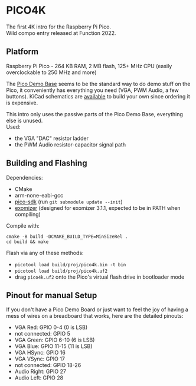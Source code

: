 # PICO4K

The first 4K intro for the Raspberry Pi Pico.  
Wild compo entry released at Function 2022.

## Platform

Raspberry Pi Pico - 264 KB RAM, 2 MB flash, 125+ MHz CPU (easily overclockable
to 250 MHz and more)

The [Pico Demo Base](https://shop.pimoroni.com/products/pimoroni-pico-vga-demo-base)
seems to be the standard way to do demo stuff on the Pico, it conveniently has
everything you need (VGA, PWM Audio, a few buttons). KiCad schematics are
[available](https://datasheets.raspberrypi.org/rp2040/VGA-KiCAD.zip) to build
your own since ordering it is expensive.

This intro only uses the passive parts of the Pico Demo Base, everything else
is unused.  
Used:
- the VGA "DAC" resistor ladder
- the PWM Audio resistor-capacitor signal path

## Building and Flashing

Dependencies:

- CMake
- arm-none-eabi-gcc
- [pico-sdk](https://github.com/raspberrypi/pico-sdk) (run `git submodule update --init`)
- [exomizer](https://bitbucket.org/magli143/exomizer) (designed for exomizer 3.1.1, expected to be in PATH when compiling)

Compile with:

```
cmake -B build -DCMAKE_BUILD_TYPE=MinSizeRel .
cd build && make
```

Flash via any of these methods:

- `picotool load build/proj/pico4k.bin -t bin`
- `picotool load build/proj/pico4k.uf2`
- drag `pico4k.uf2` onto the Pico's virtual flash drive in bootloader mode

## Pinout for manual Setup

If you don't have a Pico Demo Board or just want to feel the joy of having a
mess of wires on a breadboard that works, here are the detailed pinouts:

- VGA Red: GPIO 0-4 (0 is LSB)
- not connected: GPIO 5
- VGA Green: GPIO 6-10 (6 is LSB)
- VGA Blue: GPIO 11-15 (11 is LSB)
- VGA HSync: GPIO 16
- VGA VSync: GPIO 17
- not connected: GPIO 18-26
- Audio Right: GPIO 27
- Audio Left: GPIO 28
